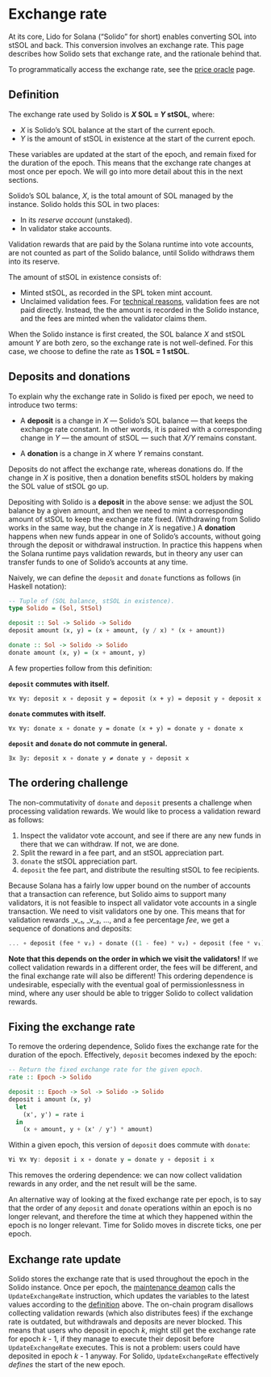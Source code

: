 # Exchange rate

At its core, Lido for Solana (“Solido” for short) enables converting SOL into
stSOL and back. This conversion involves an exchange rate. This page describes
how Solido sets that exchange rate, and the rationale behind that.

To programmatically access the exchange rate, see the [price
oracle](../development/price-oracle) page.

## Definition

The exchange rate used by Solido is **_X_ SOL = _Y_ stSOL**, where:

 * _X_ is Solido’s SOL balance at the start of the current epoch.
 * _Y_ is the amount of stSOL in existence at the start of the current epoch.

These variables are updated at the start of the epoch, and remain fixed for the
duration of the epoch. This means that the exchange rate changes at most once
per epoch. We will go into more detail about this in the next sections.

Solido’s SOL balance, _X_, is the total amount of SOL managed by the instance.
Solido holds this SOL in two places:

 * In its _reserve account_ (unstaked).
 * In validator stake accounts.

Validation rewards that are paid by the Solana runtime into vote accounts, are
not counted as part of the Solido balance, until Solido withdraws them into its
reserve.

The amount of stSOL in existence consists of:

 * Minted stSOL, as recorded in the SPL token mint account.
 * Unclaimed validation fees.
   For [technical reasons](commission#validation-fee-credit), validation fees
   are not paid directly. Instead, the the amount is recorded in the Solido
   instance, and the fees are minted when the validator claims them.

When the Solido instance is first created, the SOL balance _X_ and stSOL amount
_Y_ are both zero, so the exchange rate is not well-defined. For this case, we
choose to define the rate as **1 SOL = 1 stSOL**.

## Deposits and donations

To explain why the exchange rate in Solido is fixed per epoch, we need to
introduce two terms:

 * A **deposit** is a change in _X_ — Solido’s SOL balance — that keeps the
   exchange rate constant. In other words, it is paired with a corresponding
   change in _Y_ — the amount of stSOL — such that _X/Y_ remains constant.

 * A **donation** is a change in _X_ where _Y_ remains constant.

Deposits do not affect the exchange rate, whereas donations do. If the change in
_X_ is positive, then a donation benefits stSOL holders by making the SOL value
of stSOL go up.

Depositing with Solido is a **deposit** in the above sense: we adjust the SOL
balance by a given amount, and then we need to mint a corresponding amount of
stSOL to keep the exchange rate fixed. (Withdrawing from Solido works in the
same way, but the change in _X_ is negative.) A **donation** happens when new
funds appear in one of Solido’s accounts, without going through the deposit or
withdrawal instruction. In practice this happens when the Solana runtime pays
validation rewards, but in theory any user can transfer funds to one of Solido’s
accounts at any time.

Naively, we can define the `deposit` and `donate` functions as follows (in
Haskell notation):

```haskell
-- Tuple of (SOL balance, stSOL in existence).
type Solido = (Sol, StSol)

deposit :: Sol -> Solido -> Solido
deposit amount (x, y) = (x + amount, (y / x) * (x + amount))

donate :: Sol -> Solido -> Solido
donate amount (x, y) = (x + amount, y)
```

A few properties follow from this definition:

**`deposit` commutes with itself.**
```
∀x ∀y: deposit x ∘ deposit y = deposit (x + y) = deposit y ∘ deposit x
```

**`donate` commutes with itself.**
```
∀x ∀y: donate x ∘ donate y = donate (x + y) = donate y ∘ donate x
```

**`deposit` and `donate` do not commute in general.**
```
∃x ∃y: deposit x ∘ donate y ≠ donate y ∘ deposit x
```

## The ordering challenge

The non-commutativity of `donate` and `deposit` presents a challenge when
processing validation rewards. We would like to process a validation reward as
follows:

 1. Inspect the validator vote account, and see if there are any new funds in
    there that we can withdraw. If not, we are done.
 2. Split the reward in a fee part, and an stSOL appreciation part.
 3. `donate` the stSOL appreciation part.
 4. `deposit` the fee part, and distribute the resulting stSOL to fee
    recipients.

Because Solana has a fairly low upper bound on the number of accounts that a
transaction can reference, but Solido aims to support many validators, it is not
feasible to inspect all validator vote accounts in a single transaction. We need
to visit validators one by one. This means that for validation rewards _v_₁,
_v_₂, ..., and a fee percentage _fee_, we get a sequence of donations and
deposits:

```haskell
... ∘ deposit (fee * v₂) ∘ donate ((1 - fee) * v₂) ∘ deposit (fee * v₁) ∘ donate ((1 - fee) * v₁)
```

**Note that this depends on the order in which we visit the validators!** If we
collect validation rewards in a different order, the fees will be different, and
the final exchange rate will also be different! This ordering dependence is
undesirable, especially with the eventual goal of permissionlessness in mind,
where any user should be able to trigger Solido to collect validation rewards.

## Fixing the exchange rate

To remove the ordering dependence, Solido fixes the exchange rate for the
duration of the epoch. Effectively, `deposit` becomes indexed by the epoch:

```haskell
-- Return the fixed exchange rate for the given epoch.
rate :: Epoch -> Solido

deposit :: Epoch -> Sol -> Solido -> Solido
deposit i amount (x, y)
  let
    (x', y') = rate i
  in
    (x + amount, y + (x' / y') * amount)
```

Within a given epoch, this version of `deposit` does commute with `donate`:

```haskell
∀i ∀x ∀y: deposit i x ∘ donate y = donate y ∘ deposit i x
```

This removes the ordering dependence: we can now collect validation rewards in
any order, and the net result will be the same.

An alternative way of looking at the fixed exchange rate per epoch, is to say
that the order of any `deposit` and `donate` operations within an epoch is no
longer relevant, and therefore the time at which they happened within the epoch
is no longer relevant. Time for Solido moves in discrete ticks, one per epoch.

## Exchange rate update

Solido stores the exchange rate that is used throughout the epoch in the Solido
instance. Once per epoch, the [maintenance deamon](maintenance) calls the
`UpdateExchangeRate` instruction, which updates the variables to the latest
values according to the [definition](#definition) above. The on-chain program
disallows collecting validation rewards (which also distributes fees) if the
exchange rate is outdated, but withdrawals and deposits are never blocked. This
means that users who deposit in epoch _k_, might still get the exchange rate for
epoch _k_ - 1, if they manage to execute their deposit before
`UpdateExchangeRate` executes. This is not a problem: users could have deposited
in epoch _k_&nbsp;-&nbsp;1 anyway. For Solido, `UpdateExchangeRate` effectively
*defines* the start of the new epoch.
